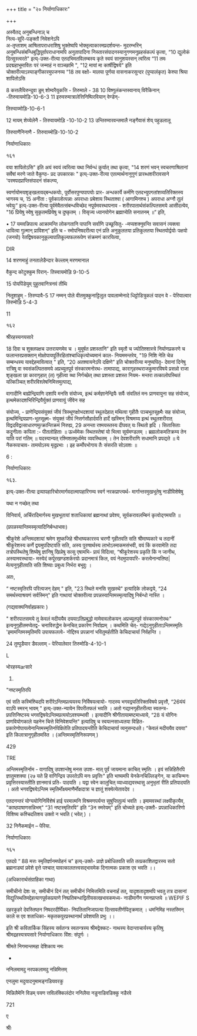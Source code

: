 +++
title = "२० निर्याणाधिकारः"

+++


अस्यैतद् अनुबन्धिनाञ् च  
नित्य-सूरि-पङ्क्तौ निवेशनेऽपि  
अ-तृप्ताशम् आश्रितापराधराशिषु भुक्तेष्वपि भोक्तृत्वाकारमप्रदर्शयन्त- मुदरम्भरिन् अनुबन्धिसंबन्धिबुद्धिपूर्वापराधानामपि अनुतापादिना निस्तारसंपादनस्यानुगणमनुप्रहसंकल्पं कृत्वा, “10 द्युलोकं दित्सुस्त्वरते" इत्य्-उक्त-रीत्या एतदभिमतविलम्बस्य कृते स्वयं सानुशयस्सन् त्वरित्व “11 तमः प्रदद्महाभूमावितः परं जन्माहं न वाञ्च्छामि ", "12 मायां मा कार्षीद्विषये" इति चोक्तरीत्याऽस्याङ्गीकारमुपजनय्य “18 तव वक्षो- मालया पूर्णया वासनाकरसुन्दर (पुप्पालंकृत) केश्या श्रिया शापितोऽसि 

8 कत्तलैयिरुन्दुवा डुम् शोम्वरैयुकत्ति - तिरुमाले - 38 10 विष्णुलंकन्तस्वानाय् विरैकिनान् -तिरुवायमोड़ि-10-6-3 11 इरुवरुमात्रालेत्तिनिष्पिरवियान् वेण्डेन्- 

तिरुवाय्मोड़ि-10-6-1 

12 मायम् शेय्येलेनै - तिरुवायमोड़ि -10-10-2 13 उन्तिरुमारवन्तमालै नङ्गैवासं शेय् पहुडलालू 

तिरुवाणैनिनाणै - तिरुवाय्मोड़ि-10-10-2 

निर्याणाधिकारः 

१६१ 

वया शापितोऽसि" इति अयं स्वयं त्वरित्वा यथा निर्वन्धं कुर्यात् तथा कृत्वा, "14 शरणं भवन् स्वचरणाश्रितानां सर्वेषां मरणे जाते वैकुण्ठ- प्रद उपकारकः " इत्य्-उक्त-रीत्या एतत्मार्थनानुगुणं प्रारब्धशरीरावसाने 'परमपदप्राप्तिसंपादनं संकल्प्य, 

स्वर्णायोमयशृङ्खलावद्बन्धकयोः, पूर्वोसरपुण्यपापयोः प्रार- अन्धकार्ये कर्मणि एतदभ्युपगतांशव्यतिरिक्तस्य भागस्य च, 15 अनीता : पूर्वकालोत्पन्नाः अपराधाः प्रबेशाय स्थिताश्वा ( आगामिनश्च ) अपराधा अग्नौ तूलं भवेयुः” इत्य्-उक्त-रीत्या पूर्वमेवैतत्संबन्धविच्छेद नपूर्वमवस्थापनाव - शरीरपातार्थसंकल्पितसमये आसीदत्येव, "16 प्रियेषु स्वेषु सुकृतमप्रियेषु च दुष्कृतम् । विसृज्य ध्यानयोगेन ब्रह्माप्येति सनातनम् ॥” इति, 

• 17 यमवन्निपात्य आक्रामन्ति लोकगतानि पापानि सर्वाणि उच्छूसितु- -मप्यशक्नुवन्ति सवासनं त्यक्त्वा धावित्वा गुल्मान् प्राविशन्” इति च - स्मोपनिषदरीत्या एनं प्रति अनुकूलतया प्रतिकूलतया स्थितयोर्द्वयोः पक्षयो (जनयो) रेतद्विषयकानुकूल्यपातिकूल्यफलरूपेण संक्रमणं कारयित्वा, 

DIR 

14 शरणमाहुं तनतालेडैन्दार केल्लाम् मरणमानाल 

वैकुन्द कोटुक्कुम पिरान्- तिस्वायमोड़ि 9-10-5 

15 पोयपिंडेयुम् पुहुतवानित्रनवं तीथि 

नितूशाहुम् - तिरुप्पावै-5 17 नम्मन् पोले वीतमुक्कुनाट्टिलुल पावलाम्मेनादे धिट्टोडित्रुकलं पादन वे - पेरियाल्वार तिरुमोड़ि 5-4-3 

11 

१६२ 

श्रीरहस्यनयसारे 

18 दिवा च शुक्लपक्षच उत्तरायणमेव च । मुमूर्षत प्रशस्तानि” इति स्मृतौ च ज्योतिश्शास्त्रे निर्याणप्रकरणे च फलान्तरप्रसक्तान् मोक्षोपायपूर्तिरहितांश्चाधिकृत्योच्यमानं काल- नियममन्तरेव, "19 निशि नेति चेन्न सम्बन्धस्य यावद्देहमावित्वात् " इति, “20 अतश्वायनेऽपि दक्षिणे" इति चोक्तरीत्या मनुष्यपितृ- देवानां दिनेषु रात्रिषु वा स्वसंकल्पितसमये अप्रच्युतपूर्व संस्कारमनोरथ- तामापाद्य, कारागृहस्थराजकुमारविषये प्रसन्नो राजा शृङ्खला छा कारागृहात् (त) गृहीत्वा य्था निर्गच्छेत् तथा प्रशस्ता प्रशस्त नियम- मन्तरा तत्कालोपस्थितं यत्किञ्चित् शरीरविश्लेषनिमित्तमुत्पाद्य, 

वागादीनि बाह्येन्द्रियाणि दशापि मनसि संयोज्य, इत्थं कर्मज्ञानेन्द्रियैः सर्वैः संवलितं मनः प्राणवायुना सह संयोज्य, इत्थमेकादशभिरिन्द्रियैर्युक्तं प्राणवायुं जीवेन सह 

संयोज्य, - प्राणेन्द्रियसंयुक्तं जीवं त्रिस्थूणक्षोभदशायां स्थूलदेहात् मथित्वा गृहीतैः पञ्चभूतसूक्ष्मैः सह संयोज्य, इत्थमिन्द्रियप्राण-भूतसूक्ष्म- संयुक्तं जीवं निसर्गसौहार्दवति हार्दे खस्मिन् विश्रमय्य इत्थं स्थूलशरीरात् विद्वदविद्वत्साधारणमुत्क्रान्तिक्रमं निरुह्य, 29 अनन्ता रश्मयस्तस्य दीपवत् यः स्थितो हृदि । सितासिताः कद्रुनीलाः कपिला :- पीतलोहिताः ॥ ऊर्ध्वमेकः स्थितस्तेषां यो भित्वा सूर्यमण्डलम् । ब्रह्मलोकमतिक्रम्य तेन याति परां गतिम् ॥ यदस्यान्यत् रश्मिशतमूर्ध्वमेव व्यवस्थितम् । तेन देवशरीराणि सधामानि प्रपद्यते ॥ ये नैकरूपाचाव- तामयोऽस्य मृदुप्रभाः । इह कर्मोपभोगाय तैः संसरति सोऽवशः ॥ 

6 : 

निर्याणाधिकारः 

१६३. 

इत्य्-उक्त-रीत्या द्रव्यापहारिचोरमार्गवदात्मापहारिगम्य स्वर्ग नरकप्राप्त्यर्थ- मार्गान्तरमुखभूतेषु नाडीविशेषेषु 

यथा न गच्छेत् तथा 

विनिवार्य, अर्चिरादिमार्गस्य मुखभूतायां शताधिकायां ब्रह्मनाथां प्रवेश्य, सूर्यकरावलम्बिनं कृत्वोद्गमयति ॥ 

(प्रपन्नस्यान्तिमस्मृत्यादिनिर्बन्धाभावः) 

श्रीकुरेशे अन्तिमदशायां श्रमेण शुष्कजिहे श्रीभाष्यकारस्य चरणौ गृहीतवति सति श्रीमाष्यकारे च तदानीं श्रीकूरेशस्य कर्णे द्वयमुपदिष्टवति सति, अस्य पुरुषार्थस्य लाभोऽस्माकमसंभवी, वयं किं करवामेति तदा तत्रोपस्थितेषु शिष्येषु ज्ञानिषु खिन्नेषु सत्सु एषामभि- प्रायं विदित्वा, “श्रीकूरेशस्य प्रकृति किं न जानीथ, अस्यामवस्थाया- मस्येदं कर्पूरखण्डशर्करयोः प्रदानमात्रं किल, वयं नेदमुपायपरि- करत्वेनान्वतिष्ठ| मेत्यनुगृहीतवति सति शिष्याः प्रबुध्य निर्भरा बभूवुः । 

अतः, 

“ नष्टस्मृतिरपि परित्यजन् देहम् " इति, "23 स्थिते मनसि सुखस्थे" इत्यादिके लोकद्वये, “24 समर्थस्याश्रयणं सर्वस्मिन्" इति गाथायां चोक्तरीत्या प्रपन्नस्यान्तिमस्मृत्यादिषु निर्बन्धो नास्ति । 

(गद्यवाक्यनिर्वाहप्रकारः ) 

" शरीरपातसमये तु केवलं मदीययैव दययाऽतिप्रबुद्धो मामेवावलोकयन् अप्रच्युतपूर्व संस्कारमनोरथः" इत्यनुगृहीतमप्येतद्व- चनाविरुद्धेन केनचित् प्रकारेण निर्वाह्यम् । कथमिति चेत्- गद्येऽनुगृहीताऽन्तिमस्मृतिः 'इमामन्तिमस्मृतिमपि उपायफलत्वे- नोद्दिश्य प्रपन्नानां भवितुमर्हतीति केचिदाचार्या निर्वहन्ति । 

24 तुम्पुडैयार डैवल्लाम् - पेरियालेवार तिरुमोडि-4-10-1 

L 

भोरहस्यarसारे 

1.  

"नष्टस्मृतिरपि 

एवं सति कस्मिंश्चिदपि शरीरेऽन्तिमप्रत्ययस्य निर्विषयत्वायो- गादस्य भगवद्व्यतिरिक्तविषये प्रवृत्तौ, “26यंयं वाऽपि स्मरन् भावम् " इत्य्-उक्त-न्यायेन विपरीतफलं भवति । अतो गद्यानगृहीतरीत्या स्वतन्त्र- प्रपत्तिनिष्टस्य भगवद्विषयेऽन्तिमप्रत्ययोऽवश्यम्भावी । इत्यादीनि श्रीगीतायामष्टमाध्याये, “28 यं योगिनः प्राणवियोगकाले यहनेन चित्ते विनिवेशयन्ति" इत्यादिषु च स्वयत्नसाध्यतया विहित- प्रकारेणोपायत्वेनान्तिमस्मृतिर्नापेक्षितेति प्रतिपादयन्तीति केचिदाचार्या व्यनुसन्दधते। “केवलं मदीययैव दयया" इति किलात्रानुगृहीतमस्ति । (अन्तिमस्मृतिनिरूपणम् ) 

429 

TRE 

अन्तिमस्मृतिर्नाम - वागादिषु उपशान्तेषु मनस उपश- मात् पूर्वं जायमाना काचित् स्मृतिः । इयं सन्निहितैरपि ज्ञातुमशक्या (२७ यते हि वागिन्द्रिय उपरतेऽपि मनः प्रवृत्तिः" इति भाष्यमपि येनकेनचिल्लिङ्गेन, या काचिन्मनः प्रवृत्तिरस्यास्तीति ज्ञानमात्रं प्रति- पादयति । यद्वा स्वेन कालुचित् व्याध्याद्यवस्थासु अनुभृतां रीति प्रतिपादयति । अतो भगवद्विषयेऽन्तिम स्मृतिर्मोक्ष्यमाणैर्मोक्षदात्रा च ज्ञातुं शक्येत्येतावदेव । 

एतदनन्तरं योग्ययोगिनिर्विशेषं हाई परमात्मनि विश्रमणपर्यन्त सुषुप्तितुल्यं भवति । इमामवस्थां लक्ष्यीकृत्यैव, "काष्ठपाषाणसन्निभम्" “31 नष्टस्मृतिरपि” इति “3न स्मरेयम्" इति चोच्यते इत्य्-उक्तौ- प्रपन्नाधिकारिणो विशिष्य कश्चिदतिशय उक्तो न भवति ( भवेत् ) । 

32 निनैकमाईन – पेरिया. 

निर्याणाधिकारः 

१६५ 

एतदग्रे “ 88 मत्तः स्मृतिर्ज्ञानमपोहनं च" इत्य्-उक्ते- प्राज्ञे प्रबोधितवति सति तत्प्रकाशितद्वारस्य सतो ब्रह्मनाड्यां प्रवेशे वृत्ते पश्चात् यावत्कालतत्त्वसद्भावमेक दिनात्मकः प्रकाश एव भवति ।। 

(अधिकारार्थसंग्राहिका गाथा) 

समीचीनो देशः सः, समीचीनं दिनं तत् समीचीनं निमित्तमिति वचनार्हं तत्, यादृशतादृशमपि भवतु तत्र दासानां विद्युत्स्थितिमद्देहत्यागपूर्वकप्रयाणे निष्प्रतिबन्धाद्वितीयसत्खभावकमध्य- नाडीमार्गेण गमनप्राप्तये ॥ WEPIF S 

दहरकुहरे देवस्तिष्ठन निषदरदीर्घिका- निपतितानिजापत्या दित्सावतीर्णपितृक्रमात् । धमनिमिह नस्तस्मिन् काले स एव शताधिका- मकृतकपुरप्रस्थानार्थं प्रवेशयति प्रभुः ।। 

इति श्री कवितार्किक सिंहस्य सर्वतन्त्र स्वतन्त्रस्य श्रीमद्वेक्कट- नाथस्य वेदान्ताचार्यस्य कृतिषु श्रीमद्रहस्यत्रयसारे निर्याणाधिकारः विंश: संपूर्णः । 

श्रीमते निगमान्तमहा देशिकाय नमः 

- 

ननिलमामदु नरपकलामदु नन्निमित्तम् 

एनलुमा मदुयादनुमामङ्गडियवरकु 

मिन्निलैमेनि विडम् पयण त्तविलंक्किलंदोर ननिलैया नडुनाडिवडिक्कु नडैरवे 

721 

ए 

श्रीः 

